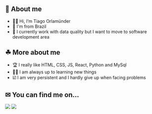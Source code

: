 ## 🤔 About me
- 👋🏻 Hi, I’m Tiago Orlamünder
- 🌴 I'm from Brazil
- 🔬 I currently work with data quality but I want to move to software development area

## ☘ More about me
- 🏆 I really like HTML, CSS, JS, React, Python and MySql
- ✍🏻 I am always up to learning new things
- ☑️ I am very persistent and I hardly give up when facing problems

## ✉ You can find me on...
[<img src="https://img.shields.io/badge/LinkedIn-0077B5?style=for-the-badge&logo=linkedin&logoColor=white"/>](https://www.linkedin.com/in/tiago-orlam%C3%BCnder-a409a1201/)
[<img src="https://img.shields.io/badge/Gmail-D14836?style=for-the-badge&logo=gmail&logoColor=white"/>](mailto:tiago.orlamunder@gmail.com)
